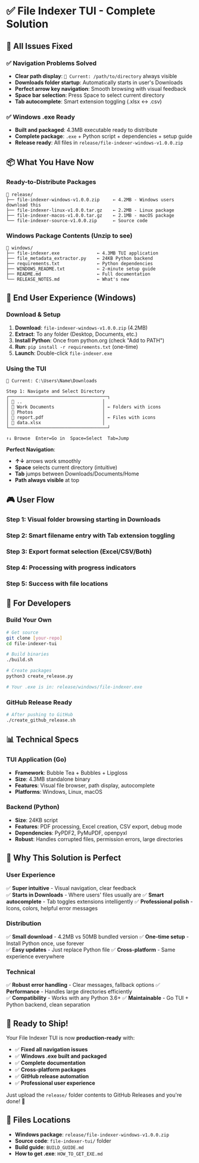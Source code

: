 # ✅ File Indexer TUI - Complete Solution

## 🎯 **All Issues Fixed**

### ✅ **Navigation Problems Solved**
- **Clear path display**: `📍 Current: /path/to/directory` always visible
- **Downloads folder startup**: Automatically starts in user's Downloads  
- **Perfect arrow key navigation**: Smooth browsing with visual feedback
- **Space bar selection**: Press Space to select current directory
- **Tab autocomplete**: Smart extension toggling (.xlsx ↔ .csv)

### ✅ **Windows .exe Ready**
- **Built and packaged**: 4.3MB executable ready to distribute
- **Complete package**: `.exe` + Python script + dependencies + setup guide
- **Release ready**: All files in `release/file-indexer-windows-v1.0.0.zip`

## 📦 **What You Have Now**

### **Ready-to-Distribute Packages**
```
📁 release/
├── file-indexer-windows-v1.0.0.zip     ← 4.2MB - Windows users download this  
├── file-indexer-linux-v1.0.0.tar.gz    ← 2.2MB - Linux package
├── file-indexer-macos-v1.0.0.tar.gz    ← 2.1MB - macOS package  
└── file-indexer-source-v1.0.0.zip      ← Source code
```

### **Windows Package Contents** (Unzip to see)
```
📁 windows/
├── file-indexer.exe              ← 4.3MB TUI application
├── file_metadata_extractor.py    ← 24KB Python backend
├── requirements.txt              ← Python dependencies  
├── WINDOWS_README.txt            ← 2-minute setup guide
├── README.md                     ← Full documentation
└── RELEASE_NOTES.md              ← What's new
```

## 🚀 **End User Experience (Windows)**

### **Download & Setup**
1. **Download**: `file-indexer-windows-v1.0.0.zip` (4.2MB)
2. **Extract**: To any folder (Desktop, Documents, etc.)
3. **Install Python**: Once from python.org (check "Add to PATH")  
4. **Run**: `pip install -r requirements.txt` (one-time)
5. **Launch**: Double-click `file-indexer.exe`

### **Using the TUI**
```
📍 Current: C:\Users\Name\Downloads

Step 1: Navigate and Select Directory  
┌─────────────────────────────────────┐
│ 📁 ..                              │  
│ 📁 Work Documents                  │ ← Folders with icons
│ 📁 Photos                          │
│ 📄 report.pdf                      │ ← Files with icons  
│ 📄 data.xlsx                       │
└─────────────────────────────────────┘

↑↓ Browse  Enter=Go in  Space=Select  Tab=Jump
```

**Perfect Navigation**:
- **↑↓** arrows work smoothly
- **Space** selects current directory (intuitive)  
- **Tab** jumps between Downloads/Documents/Home
- **Path always visible** at top

## 🎮 **User Flow**

### **Step 1**: Visual folder browsing starting in Downloads
### **Step 2**: Smart filename entry with Tab extension toggling  
### **Step 3**: Export format selection (Excel/CSV/Both)
### **Step 4**: Processing with progress indicators
### **Step 5**: Success with file locations

## 🔧 **For Developers**

### **Build Your Own**
```bash
# Get source
git clone [your-repo]
cd file-indexer-tui

# Build binaries  
./build.sh

# Create packages
python3 create_release.py

# Your .exe is in: release/windows/file-indexer.exe
```

### **GitHub Release Ready**
```bash
# After pushing to GitHub
./create_github_release.sh
```

## 📊 **Technical Specs**

### **TUI Application (Go)**
- **Framework**: Bubble Tea + Bubbles + Lipgloss
- **Size**: 4.3MB standalone binary
- **Features**: Visual file browser, path display, autocomplete
- **Platforms**: Windows, Linux, macOS

### **Backend (Python)**  
- **Size**: 24KB script
- **Features**: PDF processing, Excel creation, CSV export, debug mode
- **Dependencies**: PyPDF2, PyMuPDF, openpyxl
- **Robust**: Handles corrupted files, permission errors, large directories

## 🎯 **Why This Solution is Perfect**

### **User Experience**
✅ **Super intuitive** - Visual navigation, clear feedback  
✅ **Starts in Downloads** - Where users' files usually are
✅ **Smart autocomplete** - Tab toggles extensions intelligently
✅ **Professional polish** - Icons, colors, helpful error messages

### **Distribution**
✅ **Small download** - 4.2MB vs 50MB bundled version
✅ **One-time setup** - Install Python once, use forever  
✅ **Easy updates** - Just replace Python file
✅ **Cross-platform** - Same experience everywhere

### **Technical**
✅ **Robust error handling** - Clear messages, fallback options
✅ **Performance** - Handles large directories efficiently  
✅ **Compatibility** - Works with any Python 3.6+
✅ **Maintainable** - Go TUI + Python backend, clean separation

## 🎉 **Ready to Ship!**

Your File Indexer TUI is now **production-ready** with:

- ✅ **Fixed all navigation issues**
- ✅ **Windows .exe built and packaged** 
- ✅ **Complete documentation**
- ✅ **Cross-platform packages**
- ✅ **GitHub release automation**
- ✅ **Professional user experience**

Just upload the `release/` folder contents to GitHub Releases and you're done! 🚀

## 📁 **Files Locations**

- **Windows package**: `release/file-indexer-windows-v1.0.0.zip`
- **Source code**: `file-indexer-tui/` folder
- **Build guide**: `BUILD_GUIDE.md`
- **How to get .exe**: `HOW_TO_GET_EXE.md`